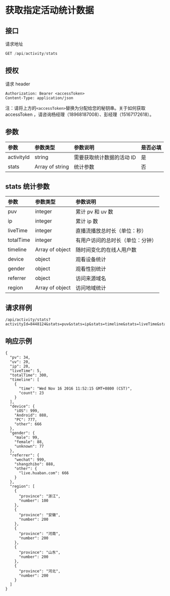 # 获取指定活动统计数据

## 接口

请求地址

```javascript
GET /api/activity/stats
```

## 授权

请求 header

```text
Authorization: Bearer <accessToken>
Content-Type: application/json
```

注：请将上方的`<accessToken>`替换为分配给您的秘钥串。关于如何获取 accessToken ，请咨询杨经理（18968187008）、彭经理（15167172618）。

## 参数

| 参数 | 参数类型 | 参数说明 | 是否必填 |
| :--- | :--- | :--- | :--- |
| activityId | string | 需要获取统计数据的活动 ID | 是 |
| stats | Array of string | 统计参数 | 否 |

## stats 统计参数

| 参数 | 参数类型 | 参数说明 |
| :--- | :--- | :--- |
| puv | integer | 累计 pv 和 uv 数 |
| ip | integer | 累计 ip 数 |
| liveTime | integer | 直播流播放总时长（单位：秒） |
| totalTime | integer | 有用户访问的总时长（单位：分钟） |
| timeline | Array of object | 随时间变化的在线人用户数 |
| device | object | 观看设备统计 |
| gender | object | 观看性别统计 |
| referrer | object | 访问来源域名 |
| region | Array of object | 访问地域统计 |

## 请求样例

```text
/api/activity/stats?activityId=8448124&stats=puv&stats=ip&stats=timeline&stats=liveTime&stats=region
```

## 响应示例

```text
{
  "pv": 34,
  "uv": 20,
  "ip": 20,
  "liveTime": 5,
  "totalTime": 300,
  "timeline": [
    {
      "time": "Wed Nov 16 2016 11:52:15 GMT+0800 (CST)",
      "count": 23
    }
  ],
  "device": {
    "iOS": 999,
    "Android": 888,
    "PC": 777,
    "other": 666
  },
  "gender": {
    "male": 99,
    "female": 88,
    "unknown": 77
  },
  "referrer": {
    "wechat": 999,
    "shangzhibo": 888,
    "other": {
      "live.huaban.com": 666
    }
  },
  "region": [
    {
      "province": "浙江",
      "number": 100
    },
    {
      "province": "安徽",
      "number": 200
    },
    {
      "province": "河南",
      "number": 200
    },
    {
      "province": "山东",
      "number": 200
    },
    {
      "province": "河北",
      "number": 200
    }
  ]
}
```

